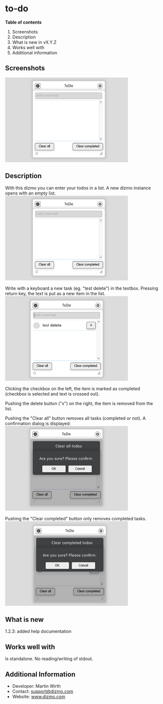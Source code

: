 # to-do

**Table of contents**

1. Screenshots
2. Description
3. What is new in vX.Y.Z
4. Works well with
5. Additional information

## Screenshots

![New](./new.png)

## Description

With this dizmo you can enter your todos in a list.
A new dizmo instance opens with an empty list.
![New](./new.png)

Write with a keyboard a new task (eg. "test delete") in the textbox. Pressing return key, the text is put as a new item in the list.
![Test delete](./test_delete.png)

Clicking the checkbox on the left, the item is marked as completed (checkbox is selected and text is crossed out).

Pushing the delete button ("x") on the right, the item is removed from the list.

Pushing the "Clear all" button removes all tasks (completed or not).
A confirmation dialog is displayed:
![Clear all check](./clear_all_check.png)

Pushing the "Clear completed" button only removes completed tasks.
![Clear completed check](./clear_completed_check.png)



## What is new

1.2.3: added help documentation

## Works well with

Is standalone. No reading/writing of stdout.

## Additional Information

* Developer: Martin Wirth
* Contact: support@dizmo.com
* Website: www.dizmo.com

